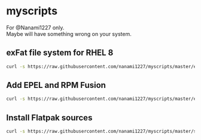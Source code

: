 # myscripts
For @Nanami1227 only.  
Maybe will have something wrong on your system.

## exFat file system for RHEL 8
```sh
curl -s https://raw.githubusercontent.com/nanami1227/myscripts/master/exfat.sh | sudo bash
```

## Add EPEL and RPM Fusion
```sh
curl -s https://raw.githubusercontent.com/nanami1227/myscripts/master/enable_epel_andrpmfusion.sh | sudo bash
```

## Install Flatpak sources
```sh
curl -s https://raw.githubusercontent.com/nanami1227/myscripts/master/setup_flatpak_sources.sh | sudo bash
```
